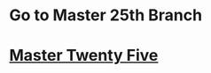 <h1>Go to Master 25th  Branch</h1>
<h1><a href= 'https://github.com/AvinandanBose/FlashChat_Flutter_x_Firebase_Cloud_Firestore_Updates/tree/master_twentyfive'>Master Twenty Five</a></h1>

